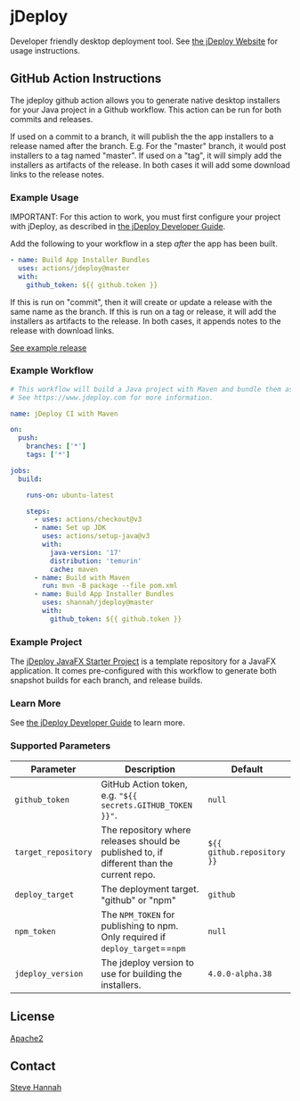 # jDeploy

Developer friendly desktop deployment tool.  See [the jDeploy Website](https://www.jdeploy.com) for usage instructions.

## GitHub Action Instructions

The jdeploy github action allows you to generate native desktop installers for your Java project in a Github workflow.  This action can be run for both commits and releases.  

If used on a commit to a branch, it will publish the the app installers to a release named after the branch. E.g. For the "master" branch, it would post installers to a tag named "master".  If used on a "tag", it will simply add the installers as artifacts of the release.  In both cases it will add some download links to the release notes.

### Example Usage

IMPORTANT: For this action to work, you must first configure your project with jDeploy, as described in [the jDeploy Developer Guide](https://www.jdeploy.com/docs/manual/).  

Add the following to your workflow in a step *after* the app has been built.

```yaml
- name: Build App Installer Bundles
  uses: actions/jdeploy@master
  with:
    github_token: ${{ github.token }}
```

If this is run on "commit", then it will create or update a release with the same name as the branch.  If this is run on a tag or release, it will add the installers as artifacts to the release.  In both cases, it appends notes to the release with download links.

[See example release](https://github.com/shannah/jdeploy-javafx-starter/releases/tag/master)

### Example Workflow

```yaml
# This workflow will build a Java project with Maven and bundle them as native app installers with jDeploy
# See https://www.jdeploy.com for more information.

name: jDeploy CI with Maven

on:
  push:
    branches: ['*']
    tags: ['*']

jobs:
  build:

    runs-on: ubuntu-latest

    steps:
      - uses: actions/checkout@v3
      - name: Set up JDK
        uses: actions/setup-java@v3
        with:
          java-version: '17'
          distribution: 'temurin'
          cache: maven
      - name: Build with Maven
        run: mvn -B package --file pom.xml
      - name: Build App Installer Bundles
        uses: shannah/jdeploy@master
        with:
          github_token: ${{ github.token }}
```

### Example Project

The [jDeploy JavaFX Starter Project](https://github.com/shannah/jdeploy-javafx-starter) is a template repository for a JavaFX application.  It comes pre-configured with this workflow to generate both snapshot builds for each branch, and release builds.

### Learn More

See [the jDeploy Developer Guide](https://www.jdeploy.com/docs/manual/#_publishing_on_github) to learn more.

### Supported Parameters

| Parameter           | Description                                                                            | Default                   |
|---------------------|----------------------------------------------------------------------------------------|---------------------------|
| `github_token`      | GitHub Action token, e.g. `"${{ secrets.GITHUB_TOKEN }}"`.                             | `null`                    |
| `target_repository` | The repository where releases should be published to, if different than the current repo. | `${{ github.repository }}` |
| `deploy_target`     | The deployment target. "github" or "npm"                                               | `github`                  |
| `npm_token`         | The `NPM_TOKEN` for publishing to npm.  Only required if `deploy_target`==`npm`        | `null`                    |`
| `jdeploy_version`   | The jdeploy version to use for building the installers.                                | `4.0.0-alpha.38`           |

## License

[Apache2](LICENSE)

## Contact

[Steve Hannah](http://sjhannah.com)


